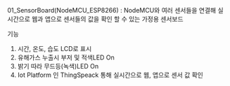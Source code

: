 01_SensorBoard(NodeMCU_ESP8266) 
: NodeMCU와 여러 센서들을 연결해 실시간으로 웹과 앱으로 센서들의 값을 확인 할 수 있는 가정용 센서보드

기능
1) 시간, 온도, 습도 LCD로 표시
2) 유해가스 누출시 부저 및 적색LED On
3) 밝기 따라 무드등(녹색)LED On
4) Iot Platform 인 ThingSpeack 통해 실시간으로 웹, 앱으로 센서 값 확인

